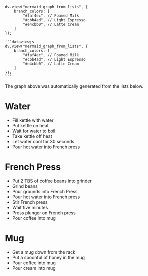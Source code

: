 


```dataviewjs
dv.view("mermaid_graph_from_lists", {
    branch_colors: [
        "#faf4ec", // Foamed Milk
        "#cbb4ad", // Light Espresso
        "#e4cbb0", // Latte Cream
    ]
});
```


````
```dataviewjs
dv.view("mermaid_graph_from_lists", {
    branch_colors: [
        "#faf4ec", // Foamed Milk
        "#cbb4ad", // Light Espresso
        "#e4cbb0", // Latte Cream
    ]
});
```
````

The graph above was automatically generated from the lists below.

# Water

- Fill kettle with water
- Put kettle on heat
- Wait for water to boil
- Take kettle off heat
- Let water cool for 30 seconds
- Pour hot water into French press

# French Press

- Put 2 TBS of coffee beans into grinder
- Grind beans
- Pour grounds into French Press
- Pour hot water into French press
- Stir French press
- Wait five minutes
- Press plunger on French press
- Pour coffee into mug

# Mug

- Get a mug down from the rack
- Put a spoonful of honey in the mug
- Pour coffee into mug
- Pour cream into mug
